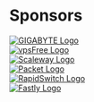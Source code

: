 # Sponsors

<div class="pure-g">
 <div class="pure-u-1 pure-u-md-1-3">
  <a href="http://b2b.gigabyte.com"><img class="logo" alt="GIGABYTE Logo" src="/gigabyte-small.png"/></a>
 </div>
 <div class="pure-u-1 pure-u-md-1-3">
  <a href="https://vpsfree.org"><img class="logo" alt="vpsFree Logo" src="/vpsfree-small.png"/></a>
 </div>
 <div class="pure-u-1 pure-u-md-1-3">
  <a href="https://www.scaleway.com/"><img class="logo" alt="Scaleway Logo" src="/scaleway-small.png"/></a>
 </div>
 <div class="pure-u-1 pure-u-md-1-3">
  <a href="https://www.packet.net"><img class="logo" alt="Packet Logo" src="/packet-small.png"/></a>
 </div>
 <div class="pure-u-1 pure-u-md-1-3">
  <a href="https://www.rapidswitch.com"><img class="logo" alt="RapidSwitch Logo" src="/rapidswitch-small.png"/></a>
 </div>
 <div class="pure-u-1 pure-u-md-1-3">
  <a href="https://fastly.com"><img class="logo" alt="Fastly Logo" src="/logo_fastly.png"/></a>
 </div>
</div>







